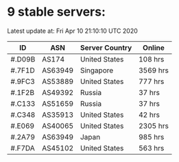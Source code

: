 # 9 stable servers:

Latest update at: Fri Apr 10 21:10:10 UTC 2020

| ID | ASN | Server Country | Online |
| -- | --- | -------------- | ------ |
| #.D09B | AS174 | United States | 108 hrs |
| #.7F1D | AS63949 | Singapore | 3569 hrs |
| #.9FC3 | AS53889 | United States | 777 hrs |
| #.1F2B | AS49392 | Russia | 37 hrs |
| #.C133 | AS51659 | Russia | 37 hrs |
| #.C348 | AS35913 | United States | 42 hrs |
| #.E069 | AS40065 | United States | 2305 hrs |
| #.2A79 | AS63949 | Japan | 985 hrs |
| #.F7DA | AS45102 | United States | 563 hrs |

